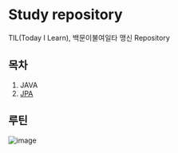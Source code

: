 # Study repository
TIL(Today I Learn), 백문이불여일타 맹신 Repository
## 목차
1. JAVA
2. [JPA](https://github.com/oyatrij/my-study/tree/main/JPA/infrean-jpa-basic)
## 루틴
![image](https://github.com/oyatrij/my-study/assets/118187065/9608faf1-86fb-44f2-9733-07e61e151a69)





